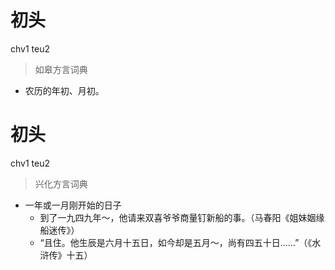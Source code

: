# 初头
chv1 teu2
> 如皋方言词典
- 农历的年初、月初。

# 初头
chv1 teu2
> 兴化方言词典
- 一年或一月刚开始的日子
  - 到了一九四九年～，他请来双喜爷爷商量钉新船的事。（马春阳《姐妹姻缘船迷传》）
  - “且住。他生辰是六月十五日，如今却是五月～，尚有四五十日……”（《水浒传》十五）
